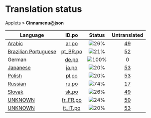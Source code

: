 # Translation status
[Applets](../../README.md) &#187; **Cinnamenu@json**

Language | ID.po | Status | Untranslated
---------|:--:|:------:|:-----------:
[Arabic](../../language-status/ar.po) | [ar.po](po/ar.po) | ![26%](http://progressed.io/bar/26) | [49](untranslated-po/ar.po)
[Brazilian Portuguese](../../language-status/pt_BR.po) | [pt_BR.po](po/pt_BR.po) | ![21%](http://progressed.io/bar/21) | [52](untranslated-po/pt_BR.po)
German | [de.po](po/de.po) | ![100%](http://progressed.io/bar/100) | 0
[Japanese](../../language-status/ja.po) | [ja.po](po/ja.po) | ![20%](http://progressed.io/bar/20) | [53](untranslated-po/ja.po)
[Polish](../../language-status/pl.po) | [pl.po](po/pl.po) | ![20%](http://progressed.io/bar/20) | [53](untranslated-po/pl.po)
[Russian](../../language-status/ru.po) | [ru.po](po/ru.po) | ![74%](http://progressed.io/bar/74) | [17](untranslated-po/ru.po)
[Slovak](../../language-status/sk.po) | [sk.po](po/sk.po) | ![26%](http://progressed.io/bar/26) | [49](untranslated-po/sk.po)
[UNKNOWN](../../language-status/fr_FR.po) | [fr_FR.po](po/fr_FR.po) | ![24%](http://progressed.io/bar/24) | [50](untranslated-po/fr_FR.po)
[UNKNOWN](../../language-status/it_IT.po) | [it_IT.po](po/it_IT.po) | ![20%](http://progressed.io/bar/20) | [53](untranslated-po/it_IT.po)
